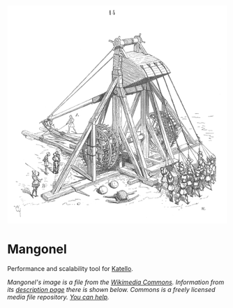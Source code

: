 ![mangonel](logo_mangonel.png)

Mangonel
========

Performance and scalability tool for [Katello](http://katello.org).

*Mangonel's image is a file from the [Wikimedia Commons](https://commons.wikimedia.org/wiki/Main_Page). Information from its [description page](https://commons.wikimedia.org/wiki/File:Mangonneau.png) there is shown below. 
Commons is a freely licensed media file repository. [You can help](https://commons.wikimedia.org/wiki/Commons:Welcome).*
